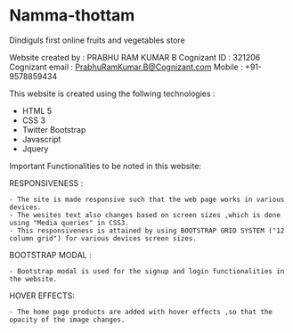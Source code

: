 # Namma-thottam
Dindiguls first online fruits and vegetables store

Website created by 		: PRABHU RAM KUMAR B
Cognizant ID 			: 321206
Cognizant email 		: PrabhuRamKumar.B@Cognizant.com
Mobile 					: +91-9578859434

This website is created using the follwing technologies :

- HTML 5
- CSS 3
- Twitter Bootstrap
- Javascript
- Jquery

Important Functionalities to be noted in this website:

RESPONSIVENESS :

	- The site is made responsive such that the web page works in various devices.
	- The wesites text also changes based on screen sizes ,which is done using "Media queries" in CSS3.
	- This responsiveness is attained by using BOOTSTRAP GRID SYSTEM ("12 column grid") for various devices screen sizes.

BOOTSTRAP MODAL :

	- Bootstrap modal is used for the signup and login functionalities in the website.

HOVER EFFECTS:

	- The home page products are added with hover effects ,so that the opacity of the image changes.


	